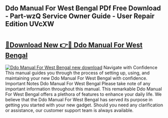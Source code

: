 ## Ddo Manual For West Bengal PDf Free Download - Part-wzQ Service Owner Guide - User Repair Edition UVcXW

# <h2><a href="http://bc52627.oget.top/?id=Ddo+Manual+For+West+Bengal">🔗Download New 👉🔴 Ddo Manual For West Bengal</a></h2>

[![Ddo Manual For West Bengal new download](https://i.imgur.com/5g1atiW.png)](http://bc52627.oget.top/?id=Ddo+Manual+For+West+Bengal)
Navigate with Confidence This manual guides you through the process of setting up, using, and maintaining your new Ddo Manual For West Bengal with confidence. Important Notes Ddo Manual For West Bengal Please take note of any important information throughout this manual. This remarkable Ddo Manual For West Bengal offers a plethora of features to enhance your daily life. We believe that the Ddo Manual For West Bengal has served its purpose in getting you started with your new gadget. Should you need any clarification or assistance, our customer support team is always available.
